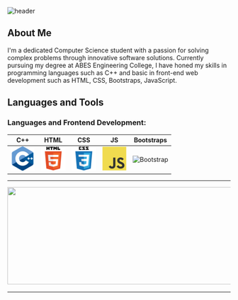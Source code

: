![header](https://capsule-render.vercel.app/api?type=venom&height=200&text=I%20am%20Shiwam.&fontSize=70&color=0:8871e5,100:b678c4&stroke=b678c4)

## About Me 
I'm a dedicated Computer Science student with a passion for solving complex problems through innovative software solutions. Currently pursuing my degree at ABES Engineering College, I have honed my skills in programming languages  such as C++ and basic in front-end web development such as HTML, CSS, Bootstraps, JavaScript.


## Languages and Tools 


### Languages and Frontend Development:
| C++ | HTML | CSS | JS | Bootstraps |
|----------|----------|----------|----------|-----|
|  <img src="https://github.com/devicons/devicon/blob/master/icons/cplusplus/cplusplus-original.svg" title="C++"  alt="C++" width="55" height="55"/> |  <img src="https://raw.githubusercontent.com/devicons/devicon/master/icons/html5/html5-original-wordmark.svg" alt="html5"  width="55" height="55"/>  |  <img src="https://raw.githubusercontent.com/devicons/devicon/master/icons/css3/css3-original-wordmark.svg" alt="css3"  width="55" height="55"/>  |<img src="https://github.com/devicons/devicon/blob/master/icons/javascript/javascript-original.svg" title="JavaScript" alt="JavaScript" width="55" height="55"/> | <img src="https://upload.wikimedia.org/wikipedia/commons/thumb/b/b2/Bootstrap_logo.svg/2560px-Bootstrap_logo.svg.png" alt="Bootstrap"  width="70" height="55"/>      

---

  
<p align="center">
  <img width="800" height="220" src="https://github-readme-streak-stats.herokuapp.com/?user=thakurchirag&theme=highcontrast&hide_border=true&border_radius=5&card_width=800">
</p>


---
